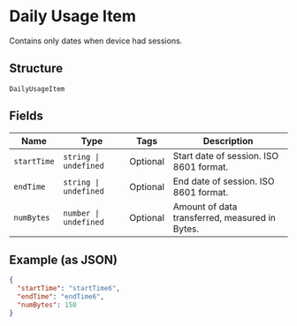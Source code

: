 
# Daily Usage Item

Contains only dates when device had sessions.

## Structure

`DailyUsageItem`

## Fields

| Name | Type | Tags | Description |
|  --- | --- | --- | --- |
| `startTime` | `string \| undefined` | Optional | Start date of session. ISO 8601 format. |
| `endTime` | `string \| undefined` | Optional | End date of session. ISO 8601 format. |
| `numBytes` | `number \| undefined` | Optional | Amount of data transferred, measured in Bytes. |

## Example (as JSON)

```json
{
  "startTime": "startTime6",
  "endTime": "endTime6",
  "numBytes": 150
}
```

